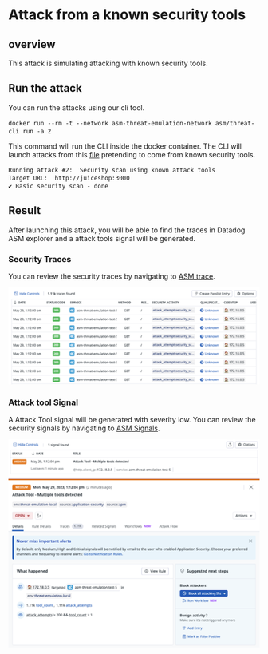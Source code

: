 # Attack from a known security tools

## overview
This attack is simulating attacking with known security tools.


## Run the attack
You can run the attacks using our cli tool.

```shell
docker run --rm -t --network asm-threat-emulation-network asm/threat-cli run -a 2
```

This command will run the CLI inside the docker container. The CLI will launch attacks from this [file](./../cli/attacks/generic-payloads.txt) pretending to come from known security tools.

```shell
Running attack #2:  Security scan using known attack tools
Target URL:  http://juiceshop:3000
✔ Basic security scan - done
```

## Result
After launching this attack, you will be able to find the traces in Datadog ASM explorer and a attack tools signal will be generated.

### Security Traces
You can review the security traces by navigating to [ASM trace](https://app.datadoghq.com/security/appsec/traces).

![Security Traces](./imgs/attack-tools-traces.png "Security Traces")


### Attack tool Signal
A Attack Tool signal will be generated with severity low. You can review the security signals by navigating to [ASM Signals](https://app.datadoghq.com/security?query=%40workflow.rule.type%3A%22Application%20Security%22&column=time&order=desc&product=appsec&view=signal).



![Security Signal](./imgs/attack-tools-signal-1.png "Security Signal")
![Security Signal](./imgs/attack-tools-signal-2.png "Security Signal")